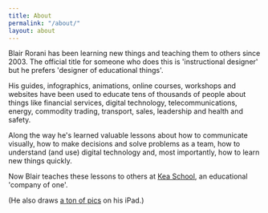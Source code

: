 ```yaml
---
title: About
permalink: "/about/"
layout: about
---
```


Blair Rorani has been learning new things and teaching them to others since 2003. The official title for someone who does this is 'instructional designer' but he prefers 'designer of educational things'.

His guides, infographics, animations, online courses, workshops and websites have been used to educate tens of thousands of people about things like financial services, digital technology, telecommunications, energy, commodity trading, transport, sales, leadership and health and safety.

Along the way he's learned valuable lessons about how to communicate visually, how to make decisions and solve problems as a team, how to understand (and use) digital technology and, most importantly, how to learn new things quickly.

Now Blair teaches these lessons to others at [Kea School](http://keaschool.com), an educational 'company of one'.

(He also draws [a ton of pics](https://www.pinterest.com/blairrorani) on his iPad.)
